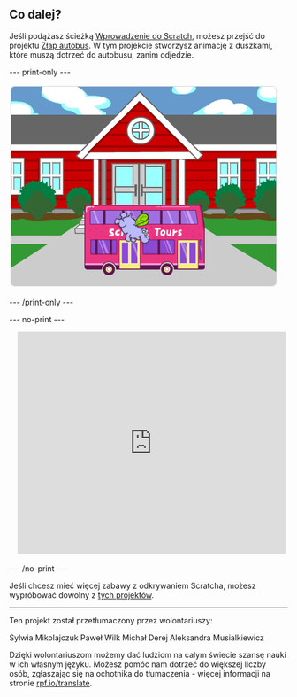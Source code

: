 ## Co dalej?

Jeśli podążasz ścieżką [Wprowadzenie do Scratch](https://projects.raspberrypi.org/pl-PL/pathways/scratch-intro), możesz przejść do projektu [Złap autobus](https://projects.raspberrypi.org/pl-PL/projects/catch-the-bus). W tym projekcie stworzysz animację z duszkami, które muszą dotrzeć do autobusu, zanim odjedzie.

--- print-only ---

![Projekt „Złap autobus”.](images/scratch-tour-bus.png)

--- /print-only ---

--- no-print ---

<div class="scratch-preview" style="margin-left: 15px;">
  <iframe allowtransparency="true" width="485" height="402" src="https://scratch.mit.edu/projects/embed/602796029/?autostart=false" frameborder="0"></iframe>
</div>

--- /no-print ---

Jeśli chcesz mieć więcej zabawy z odkrywaniem Scratcha, możesz wypróbować dowolny z [tych projektów](https://projects.raspberrypi.org/pl-PL/projects?software%5B%5D=scratch&curriculum%5B%5D=%201).

***

Ten projekt został przetłumaczony przez wolontariuszy:

Sylwia Mikolajczuk
Paweł Wilk
Michał Derej
Aleksandra Musialkiewicz

Dzięki wolontariuszom możemy dać ludziom na całym świecie szansę nauki w ich własnym języku. Możesz pomóc nam dotrzeć do większej liczby osób, zgłaszając się na ochotnika do tłumaczenia - więcej informacji na stronie [rpf.io/translate](https://rpf.io/translate).

